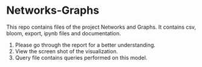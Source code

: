 # Networks-Graphs

This repo contains files of the project Networks and Graphs. It contains csv, bloom, export, ipynb files and documentation.
1. Please go through the report for a better understanding.
2. View the screen shot of the visualization.
3. Query file contains queries performed on this model.
